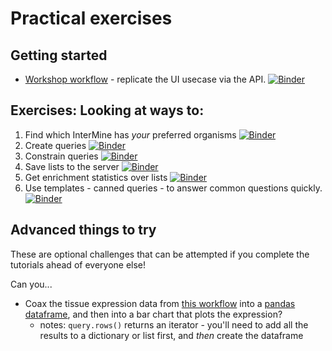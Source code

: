 # Practical exercises

## Getting started

 - [Workshop workflow](https://mybinder.org/v2/gh/intermine/bosc-2018/master?filepath=python/unsolved-exercises/Workshop_Workflow1.ipynb) - replicate the UI usecase via the API. [![Binder](https://mybinder.org/badge.svg)](https://mybinder.org/v2/gh/intermine/bosc-2018/master?filepath=python/python/unsolved-exercises/Workshop_Workflow1.ipynb)

## Exercises: Looking at ways to:
1. Find which InterMine has _your_ preferred organisms [![Binder](https://mybinder.org/badge.svg)](https://mybinder.org/v2/gh/intermine/bosc-2018/master?filepath=python/unsolved-exercises/00-tutorial.ipynb)
2. Create queries [![Binder](https://mybinder.org/badge.svg)](https://mybinder.org/v2/gh/intermine/bosc-2018/master?filepath=python/unsolved-exercises/01-tutorial.ipynb)
3. Constrain queries [![Binder](https://mybinder.org/badge.svg)](https://mybinder.org/v2/gh/intermine/bosc-2018/master?filepath=python/unsolved-exercises/02-tutorial.ipynb)
4. Save lists to the server [![Binder](https://mybinder.org/badge.svg)](https://mybinder.org/v2/gh/intermine/bosc-2018/master?filepath=python/unsolved-exercises/09-tutorial.ipynb)
5. Get enrichment statistics over lists [![Binder](https://mybinder.org/badge.svg)](https://mybinder.org/v2/gh/intermine/bosc-2018/master?filepath=python/unsolved-exercises/10-tutorial.ipynb)
6. Use templates - canned queries - to answer common questions quickly. [![Binder](https://mybinder.org/badge.svg)](https://mybinder.org/v2/gh/intermine/bosc-2018/master?filepath=python/unsolved-exercises/07-tutorial.ipynb)



## Advanced things to try

These are optional challenges that can be attempted if you complete the tutorials ahead of everyone else!

Can you...

- Coax the tissue expression data from [this workflow](https://github.com/intermine/intermine-ws-python-docs/blob/master/Workshop_Workflow1.ipynb) into a [pandas dataframe](https://pandas.pydata.org/pandas-docs/stable/generated/pandas.DataFrame.html), and then into a bar chart that plots the expression?
  - notes: `query.rows()` returns an iterator - you'll need to add all the results to a dictionary or list first, and _then_ create the dataframe
